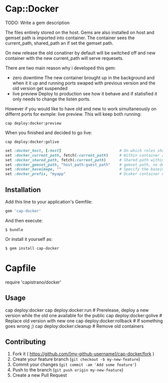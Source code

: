 # Cap::Docker

TODO: Write a gem description

The files entirely stored on the host.
Gems are also installed on host and gemset path is imported into container.
The container sees the current_path, shared_path an if set the gemset path.

On new release the old conatiner by default will be switched off and new container with the new
current_path will serve requesets.

There are two main reason why i developed this gem:
* zero downtime 
  The new container brought up in the background and when it it up and running ports swaped with previous version
  and the old version get suspended
* live preview
  Deploy to production see how it behave and if statisfied it only needs to change the listen ports.

However if you would like to have old and new to work simultaneously on differnt ports for exmple: live preview.
This will keep both running:

``` cap deploy:docker:preview ```

When you finished and decided to go live:

``` cap deploy:docker:golive ```


```ruby
set :docker_host, [:host]                          # On which roles should docker command exceuted
set :docker_current_path, fetch(:current_path)     # Within container app will mounted into this directory
set :docker_shared_path, fetch(:current_path)      # Shared path within container
set :docker_gemset_path, "host_path:guest_path"    # gemset path, no default, if not set not in use
set :dcoker_baseimage, ""                          # Specify the baseimage will be use to generate container
set :docker_prefix, "myapp"                        # Dcoker container name: prefix + capistarno directory name, eg: myapp_20150509174653
```


## Installation

Add this line to your application's Gemfile:

```ruby
gem 'cap-docker'
```

And then execute:

    $ bundle

Or install it yourself as:

    $ gem install cap-docker

# Capfile
require 'capistrano/docker'

## Usage

cap deploy:docker
cap deploy:docker:run               # Prerelease, deploy a new version while the old one available for the public
cap deploy:docker:golive            # Replace old version with new one
cap deploy:docker:rollback          # If something goes wrong ;)
cap deploy:docker:cleanup           # Remove old containers

## Contributing

1. Fork it ( https://github.com/[my-github-username]/cap-docker/fork )
2. Create your feature branch (`git checkout -b my-new-feature`)
3. Commit your changes (`git commit -am 'Add some feature'`)
4. Push to the branch (`git push origin my-new-feature`)
5. Create a new Pull Request

